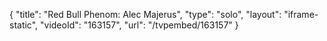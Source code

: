 {
    "title": "Red Bull Phenom: Alec Majerus",
    "type": "solo",
    "layout": "iframe-static",
    "videoId": "163157",
    "url": "\/tvpembed\/163157"
}